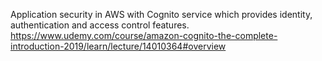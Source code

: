 Application security in AWS with Cognito service which provides identity, authentication and access control features.
https://www.udemy.com/course/amazon-cognito-the-complete-introduction-2019/learn/lecture/14010364#overview
